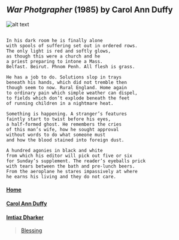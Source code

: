 ## _War Photgrapher_ (1985) by Carol Ann Duffy
![alt text][carolannduffy]

[carolannduffy]: https://i1.wp.com/gcseenglishanalysis.com/wp-content/uploads/2019/03/sdut-le-minh-thai-vietnam-war-photographer-dies-2014oct24.jpg?fit=2048%2C1356&ssl=1 "Carol Ann Duffy"

````

In his dark room he is finally alone
with spools of suffering set out in ordered rows.
The only light is red and softly glows,
as though this were a church and he
a priest preparing to intone a Mass.
Belfast. Beirut. Phnom Penh. All flesh is grass.

He has a job to do. Solutions slop in trays
beneath his hands, which did not tremble then
though seem to now. Rural England. Home again
to ordinary pain which simple weather can dispel,
to fields which don’t explode beneath the feet
of running children in a nightmare heat.

Something is happening. A stranger’s features
faintly start to twist before his eyes,
a half-formed ghost. He remembers the cries
of this man’s wife, how he sought approval
without words to do what someone must
and how the blood stained into foreign dust.

A hundred agonies in black and white
from which his editor will pick out five or six
for Sunday’s supplement. The reader’s eyeballs prick
with tears between the bath and pre-lunch beers.
From the aeroplane he stares impassively at where
he earns his living and they do not care.

````
#### [Home](https://pxld3l74.github.io/gcse.authors/)

#### [Carol Ann Duffy](https://pxld3l74.github.io/gcse.authors/carol-duffy)

#### [Imtiaz Dharker](https://pxld3l74.github.io/gcse.authors/imtiaz-dharker)
>[Blessing](https://pxld3l74.github.io/gcse.authors/blessing1)

